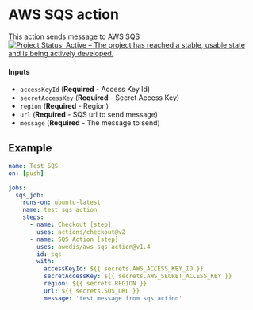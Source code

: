 # AWS SQS action
This action sends message to AWS SQS
[![Project Status: Active – The project has reached a stable, usable state and is being actively developed.](https://www.repostatus.org/badges/latest/active.svg)](https://www.repostatus.org/#active)

#### Inputs
  * `accessKeyId` (**Required** - Access Key Id)
  * `secretAccessKey` (**Required** - Secret Access Key)
  * `region` (**Required** - Region)
  * `url` (**Required** - SQS url to send message)
  * `message` (**Required** - The message to send)

## Example
```yaml
name: Test SQS
on: [push]

jobs:
  sqs_job:
    runs-on: ubuntu-latest
    name: test sqs action
    steps:
      - name: Checkout [step]
        uses: actions/checkout@v2
      - name: SQS Action [step]
        uses: awedis/aws-sqs-action@v1.4
        id: sqs
        with:
          accessKeyId: ${{ secrets.AWS_ACCESS_KEY_ID }}
          secretAccessKey: ${{ secrets.AWS_SECRET_ACCESS_KEY }}
          region: ${{ secrets.REGION }}
          url: ${{ secrets.SQS_URL }}
          message: 'test message from sqs action'
```
